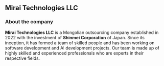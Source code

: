 ## Mirai Technologies LLC

### About the company
**Mirai Technologies LLC** is a Mongolian outsourcing company established in 2022 with the investment of **Shinmei Corporation** of Japan. Since its inception, it has formed a team of skilled people and has been working on software development and AI development projects. Our team is made up of highly skilled and experienced professionals who are experts in their respective fields.
